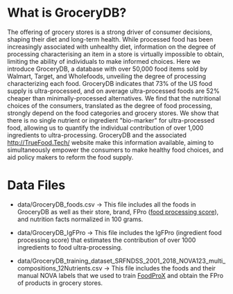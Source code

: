 # What is GroceryDB?
The offering of grocery stores is a strong driver of consumer decisions, shaping their diet and long-term health. 
While processed food has been increasingly associated with unhealthy diet, information on the degree of processing characterising an item in a store is virtually impossible to obtain, limiting the ability of individuals to make informed choices. 
Here we introduce GroceryDB, a database with over 50,000 food items sold by Walmart, Target, and Wholefoods, unveiling the degree of processing characterizing each food. 
GroceryDB indicates that 73% of the US food supply is ultra-processed, and on average ultra-processed foods are 52% cheaper than minimally-processed alternatives. 
We find that the nutritional choices of the consumers, translated as the degree of food processing, strongly depend on the food categories and grocery stores. 
We show that there is no single nutrient or ingredient "bio-marker" for ultra-processed food, allowing us to quantify the individual contribution of over 1,000 ingredients to ultra-processing. 
GroceryDB and the associated http://TrueFood.Tech/ website make this information available, aiming to simultaneously empower the consumers to make healthy food choices, and aid policy makers to reform the food supply.

# Data Files

- data/GroceryDB_foods.csv &rarr; This file includes all the foods in GroceryDB as well as their store, brand, FPro ([food processing score](https://www.medrxiv.org/content/10.1101/2021.05.22.21257615)), and nutrition facts normalized in 100 grams.

- data/GroceryDB_IgFPro &rarr; This file includes the IgFPro (ingredient food processing score) that estimates the contribution of over 1000 ingredients to food ultra-processing.

- data/GroceryDB_training_dataset_SRFNDSS_2001_2018_NOVA123_multi_compositions_12Nutrients.csv &rarr; This file includes the foods and their manual NOVA labels that we used to train [FoodProX](https://www.medrxiv.org/content/10.1101/2021.05.22.21257615) and obtain the FPro of products in grocery stores.